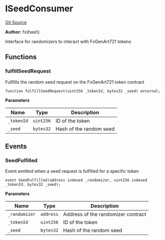 # ISeedConsumer
[Git Source](https://github.com/fxhash/fxhash-evm-contracts/blob/1ca8488246dda0c8af0201fe562392f87b349fa1/src/interfaces/ISeedConsumer.sol)

**Author:**
fx(hash)

Interface for randomizers to interact with FxGenArt721 tokens


## Functions
### fulfillSeedRequest

Fullfills the random seed request on the FxGenArt721 token contract


```solidity
function fulfillSeedRequest(uint256 _tokenId, bytes32 _seed) external;
```
**Parameters**

|Name|Type|Description|
|----|----|-----------|
|`_tokenId`|`uint256`|ID of the token|
|`_seed`|`bytes32`|Hash of the random seed|


## Events
### SeedFulfilled
Event emitted when a seed request is fulfilled for a specific token


```solidity
event SeedFulfilled(address indexed _randomizer, uint256 indexed _tokenId, bytes32 _seed);
```

**Parameters**

|Name|Type|Description|
|----|----|-----------|
|`_randomizer`|`address`|Address of the randomizer contract|
|`_tokenId`|`uint256`|ID of the token|
|`_seed`|`bytes32`|Hash of the random seed|

